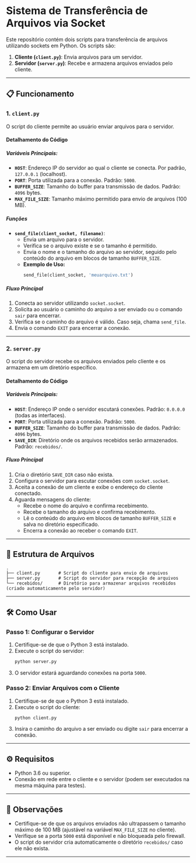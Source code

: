 # Sistema de Transferência de Arquivos via Socket

Este repositório contém dois scripts para transferência de arquivos utilizando sockets em Python. Os scripts são:

1. **Cliente (`client.py`)**: Envia arquivos para um servidor.
2. **Servidor (`server.py`)**: Recebe e armazena arquivos enviados pelo cliente.

---

## 📋 Funcionamento

### 1. **`client.py`**
O script do cliente permite ao usuário enviar arquivos para o servidor. 

#### **Detalhamento do Código**

##### Variáveis Principais:
- **`HOST`**: Endereço IP do servidor ao qual o cliente se conecta. Por padrão, `127.0.0.1` (localhost).
- **`PORT`**: Porta utilizada para a conexão. Padrão: `5000`.
- **`BUFFER_SIZE`**: Tamanho do buffer para transmissão de dados. Padrão: `4096` bytes.
- **`MAX_FILE_SIZE`**: Tamanho máximo permitido para envio de arquivos (100 MB).

##### **Funções**
- **`send_file(client_socket, filename)`**: 
  - Envia um arquivo para o servidor.
  - Verifica se o arquivo existe e se o tamanho é permitido.
  - Envia o nome e o tamanho do arquivo ao servidor, seguido pelo conteúdo do arquivo em blocos de tamanho `BUFFER_SIZE`.
  - **Exemplo de Uso:** 
    ```python
    send_file(client_socket, 'meuarquivo.txt')
    ```

##### **Fluxo Principal**
1. Conecta ao servidor utilizando `socket.socket`.
2. Solicita ao usuário o caminho do arquivo a ser enviado ou o comando `sair` para encerrar.
3. Verifica se o caminho do arquivo é válido. Caso seja, chama `send_file`.
4. Envia o comando `EXIT` para encerrar a conexão.

---

### 2. **`server.py`**
O script do servidor recebe os arquivos enviados pelo cliente e os armazena em um diretório específico.

#### **Detalhamento do Código**

##### Variáveis Principais:
- **`HOST`**: Endereço IP onde o servidor escutará conexões. Padrão: `0.0.0.0` (todas as interfaces).
- **`PORT`**: Porta utilizada para a conexão. Padrão: `5000`.
- **`BUFFER_SIZE`**: Tamanho do buffer para transmissão de dados. Padrão: `4096` bytes.
- **`SAVE_DIR`**: Diretório onde os arquivos recebidos serão armazenados. Padrão: `recebidos/`.

##### **Fluxo Principal**
1. Cria o diretório `SAVE_DIR` caso não exista.
2. Configura o servidor para escutar conexões com `socket.socket`.
3. Aceita a conexão de um cliente e exibe o endereço do cliente conectado.
4. Aguarda mensagens do cliente:
   - Recebe o nome do arquivo e confirma recebimento.
   - Recebe o tamanho do arquivo e confirma recebimento.
   - Lê o conteúdo do arquivo em blocos de tamanho `BUFFER_SIZE` e salva no diretório especificado.
   - Encerra a conexão ao receber o comando `EXIT`.

---

## 📂 Estrutura de Arquivos

```plaintext
.
├── client.py       # Script do cliente para envio de arquivos
├── server.py       # Script do servidor para recepção de arquivos
└── recebidos/      # Diretório para armazenar arquivos recebidos (criado automaticamente pelo servidor)
```

---

## 🛠️ Como Usar

### Passo 1: Configurar o Servidor
1. Certifique-se de que o Python 3 está instalado.
2. Execute o script do servidor:
   ```bash
   python server.py
   ```
3. O servidor estará aguardando conexões na porta `5000`.

### Passo 2: Enviar Arquivos com o Cliente
1. Certifique-se de que o Python 3 está instalado.
2. Execute o script do cliente:
   ```bash
   python client.py
   ```
3. Insira o caminho do arquivo a ser enviado ou digite `sair` para encerrar a conexão.

---

## ⚙️ Requisitos

- Python 3.6 ou superior.
- Conexão em rede entre o cliente e o servidor (podem ser executados na mesma máquina para testes).

---

## 📌 Observações

- Certifique-se de que os arquivos enviados não ultrapassem o tamanho máximo de 100 MB (ajustável na variável `MAX_FILE_SIZE` no cliente).
- Verifique se a porta `5000` está disponível e não bloqueada pelo firewall.
- O script do servidor cria automaticamente o diretório `recebidos/` caso ele não exista.

---